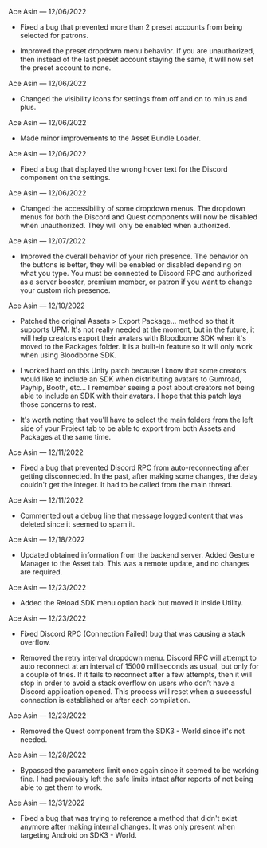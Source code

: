 Ace Asin — 12/06/2022

- Fixed a bug that prevented more than 2 preset accounts from being selected for patrons.

- Improved the preset dropdown menu behavior. If you are unauthorized, then instead of the last preset account staying the same, it will now set the preset account to none.

Ace Asin — 12/06/2022

- Changed the visibility icons for settings from off and on to minus and plus.

Ace Asin — 12/06/2022

- Made minor improvements to the Asset Bundle Loader.

Ace Asin — 12/06/2022

- Fixed a bug that displayed the wrong hover text for the Discord component on the settings.

Ace Asin — 12/06/2022

- Changed the accessibility of some dropdown menus. The dropdown menus for both the Discord and Quest components will now be disabled when unauthorized. They will only be enabled when authorized.

Ace Asin — 12/07/2022

- Improved the overall behavior of your rich presence. The behavior on the buttons is better, they will be enabled or disabled depending on what you type. You must be connected to Discord RPC and authorized as a server booster, premium member, or patron if you want to change your custom rich presence.

Ace Asin — 12/10/2022

- Patched the original Assets > Export Package... method so that it supports UPM. It's not really needed at the moment, but in the future, it will help creators export their avatars with Bloodborne SDK when it's moved to the Packages folder. It is a built-in feature so it will only work when using Bloodborne SDK.

- I worked hard on this Unity patch because I know that some creators would like to include an SDK when distributing avatars to Gumroad, Payhip, Booth, etc... I remember seeing a post about creators not being able to include an SDK with their avatars. I hope that this patch lays those concerns to rest.

- It's worth noting that you'll have to select the main folders from the left side of your Project tab to be able to export from both Assets and Packages at the same time.

Ace Asin — 12/11/2022

- Fixed a bug that prevented Discord RPC from auto-reconnecting after getting disconnected. In the past, after making some changes, the delay couldn't get the integer. It had to be called from the main thread.

Ace Asin — 12/11/2022

- Commented out a debug line that message logged content that was deleted since it seemed to spam it.

Ace Asin — 12/18/2022

- Updated obtained information from the backend server. Added Gesture Manager to the Asset tab. This was a remote update, and no changes are required.

Ace Asin — 12/23/2022

- Added the Reload SDK menu option back but moved it inside Utility.

Ace Asin — 12/23/2022

- Fixed Discord RPC (Connection Failed) bug that was causing a stack overflow.

- Removed the retry interval dropdown menu. Discord RPC will attempt to auto reconnect at an interval of 15000 milliseconds as usual, but only for a couple of tries. If it fails to reconnect after a few attempts, then it will stop in order to avoid a stack overflow on users who don’t have a Discord application opened. This process will reset when a successful connection is established or after each compilation.

Ace Asin — 12/23/2022

- Removed the Quest component from the SDK3 - World since it's not needed.

Ace Asin — 12/28/2022

- Bypassed the parameters limit once again since it seemed to be working fine. I had previously left the safe limits intact after reports of not being able to get them to work.

Ace Asin — 12/31/2022

- Fixed a bug that was trying to reference a method that didn't exist anymore after making internal changes. It was only present when targeting Android on SDK3 - World.
